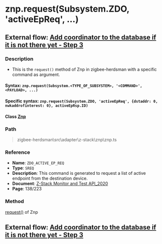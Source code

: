 # znp.request(Subsystem.ZDO, 'activeEpReq', ...)

## External flow: [Add coordinator to the database if it is not there yet - Step 3](5_3_4_8_add_coordinator_to_the_database_if_it_is_not_there_yet.md#step-3-znprequestsubsystemzdo-activeepreq)

### Description
- This is the `request()` method of Znp in zigbee-herdsman with a specific command as argument.

#### Syntax: `znp.request(Subsystem.<TYPE_OF_SUBSYSTEM>, '<COMMAND>', <PAYLOAD>, ...)`

#### Specific syntax: `znp.request(Subsystem.ZDO, 'activeEpReq', {dstaddr: 0, nwkaddrofinterest: 0}, activeEpRsp.ID)`

#### Class [Znp](...)

### Path
> zigbee-herdsman\src\adapter\z-stack\znp\znp.ts

### Reference
- **Name**: `ZDO_ACTIVE_EP_REQ` 
- **Type**: `SREQ`
- **Description**: This command is generated to request a list of active endpoint from the destination device.
- **Document**: [Z-Stack Monitor and Test API_2020](https://drive.google.com/file/d/1y9t4c9erLgI0HNlFCsCABP23IFJd_A_n/view?usp=sharing)
- **Page**: 138/223

### Method
[request()]() of Znp

## External flow: [Add coordinator to the database if it is not there yet - Step 3](5_3_4_8_add_coordinator_to_the_database_if_it_is_not_there_yet.md#step-3-znprequestsubsystemzdo-activeepreq)
